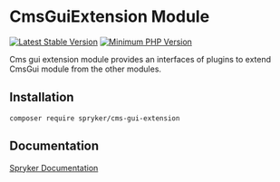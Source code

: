 # CmsGuiExtension Module
[![Latest Stable Version](https://poser.pugx.org/spryker/cms-gui-extension/v/stable.svg)](https://packagist.org/packages/spryker/cms-gui-extension)
[![Minimum PHP Version](https://img.shields.io/badge/php-%3E%3D%208.2-8892BF.svg)](https://php.net/)

Cms gui extension module provides an interfaces of plugins to extend CmsGui module from the other modules.

## Installation

```
composer require spryker/cms-gui-extension
```

## Documentation

[Spryker Documentation](https://docs.spryker.com)
